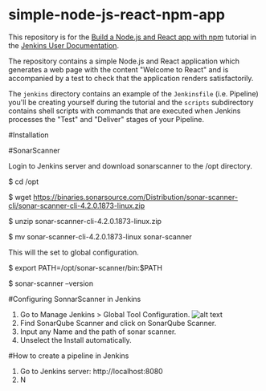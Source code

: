 # simple-node-js-react-npm-app

This repository is for the
[Build a Node.js and React app with npm](https://jenkins.io/doc/tutorials/build-a-node-js-and-react-app-with-npm/)
tutorial in the [Jenkins User Documentation](https://jenkins.io/doc/).

The repository contains a simple Node.js and React application which generates
a web page with the content "Welcome to React" and is accompanied by a test to
check that the application renders satisfactorily.

The `jenkins` directory contains an example of the `Jenkinsfile` (i.e. Pipeline)
you'll be creating yourself during the tutorial and the `scripts` subdirectory
contains shell scripts with commands that are executed when Jenkins processes
the "Test" and "Deliver" stages of your Pipeline.

#Installation

#SonarScanner

Login to Jenkins server and download sonarscanner to the /opt directory.

$ cd /opt

$ wget https://binaries.sonarsource.com/Distribution/sonar-scanner-cli/sonar-scanner-cli-4.2.0.1873-linux.zip

$ unzip sonar-scanner-cli-4.2.0.1873-linux.zip

$  mv sonar-scanner-cli-4.2.0.1873-linux sonar-scanner

This will the set to global configuration.

$ export PATH=/opt/sonar-scanner/bin:$PATH

$ sonar-scanner –version

#Configuring SonnarScanner in Jenkins

1. Go to Manage Jenkins > Global Tool Configuration.
![alt text](https://github.com/edsherwin/simple-node-js-react-npm-app/blob/master/img/1.png)
2. Find SonarQube Scanner and click on SonarQube Scanner.
3. Input any Name and the path of sonar scanner.
4. Unselect the Install automatically.

#How to create a pipeline in Jenkins

1. Go to Jenkins server: http://localhost:8080
2. N

